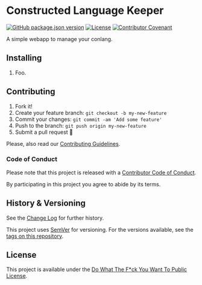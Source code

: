 # Constructed Language Keeper

[![GitHub package.json version](https://img.shields.io/github/package-json/v/Nereare/conlang-keeper)](https://github.com/Nereare/conlang-keeper)
[![License](https://img.shields.io/github/license/Nereare/conlang-keeper.svg)](LICENSE.md)
[![Contributor Covenant](https://img.shields.io/badge/Contributor%20Covenant-2.1-4baaaa.svg)](CODE-OF-CONDUCT.md)

A simple webapp to manage your conlang.

## Installing

<!--
TODO Set installation instructions
BODY If there is some installation method, define it on the [README file](README.md).
-->
1. Foo.

## Contributing

1. Fork it!
2. Create your feature branch: `git checkout -b my-new-feature`
3. Commit your changes: `git commit -am 'Add some feature'`
4. Push to the branch: `git push origin my-new-feature`
5. Submit a pull request :tada:

Please, also read our [Contributing Guidelines](CONTRIBUTING.md).

### Code of Conduct

Please note that this project is released with a [Contributor Code of Conduct](CODE-OF-CONDUCT.md).

By participating in this project you agree to abide by its terms.

## History & Versioning

See the [Change Log](CHANGELOG.md) for further history.

This project uses [SemVer](http://semver.org/) for versioning. For the versions
available, see the [tags on this repository](https://github.com/Nereare/conlang-keeper/tags).

## License

This project is available under the [Do What The F*ck You Want To Public License](http://www.wtfpl.net/).
